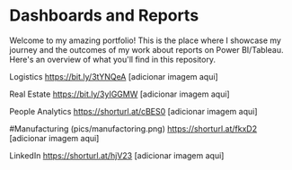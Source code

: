 # Dashboards and Reports

Welcome to my amazing portfolio! This is the place where I showcase my journey and the outcomes of my work about reports on Power BI/Tableau. Here's an overview of what you'll find in this repository.

Logistics
https://bit.ly/3tYNQeA
[adicionar imagem aqui]

Real Estate
https://bit.ly/3yIGGMW
[adicionar imagem aqui]

People Analytics
https://shorturl.at/cBES0
[adicionar imagem aqui]

#Manufacturing
(pics/manufactoring.png)
https://shorturl.at/fkxD2
[adicionar imagem aqui]

LinkedIn
https://shorturl.at/hjV23
[adicionar imagem aqui]
